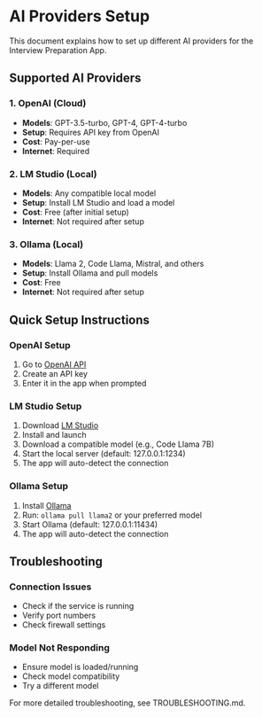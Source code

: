 # AI Providers Setup

This document explains how to set up different AI providers for the Interview Preparation App.

## Supported AI Providers

### 1. OpenAI (Cloud)
- **Models**: GPT-3.5-turbo, GPT-4, GPT-4-turbo
- **Setup**: Requires API key from OpenAI
- **Cost**: Pay-per-use
- **Internet**: Required

### 2. LM Studio (Local)
- **Models**: Any compatible local model
- **Setup**: Install LM Studio and load a model
- **Cost**: Free (after initial setup)
- **Internet**: Not required after setup

### 3. Ollama (Local)
- **Models**: Llama 2, Code Llama, Mistral, and others
- **Setup**: Install Ollama and pull models
- **Cost**: Free
- **Internet**: Not required after setup

## Quick Setup Instructions

### OpenAI Setup
1. Go to [OpenAI API](https://platform.openai.com/api-keys)
2. Create an API key
3. Enter it in the app when prompted

### LM Studio Setup
1. Download [LM Studio](https://lmstudio.ai/)
2. Install and launch
3. Download a compatible model (e.g., Code Llama 7B)
4. Start the local server (default: 127.0.0.1:1234)
5. The app will auto-detect the connection

### Ollama Setup
1. Install [Ollama](https://ollama.ai/)
2. Run: `ollama pull llama2` or your preferred model
3. Start Ollama (default: 127.0.0.1:11434)
4. The app will auto-detect the connection

## Troubleshooting

### Connection Issues
- Check if the service is running
- Verify port numbers
- Check firewall settings

### Model Not Responding
- Ensure model is loaded/running
- Check model compatibility
- Try a different model

For more detailed troubleshooting, see TROUBLESHOOTING.md.
